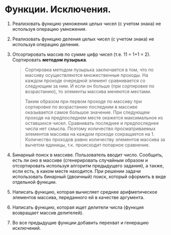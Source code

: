 # Функции. Исключения.

1. Реализовать функцию умножения целых чисел (с учетом знака) не используя операцию умножения.

2. Реализовать функцию деления целых чисел (с учетом знака) не используя операцию деления.

3. Отсортировать массив по сумме цифр чисел (т.е. 11 = 1+1 = 2). Сортировать **методом пузырька**.
    >Сортировка методом пузырька заключается в том, что по массиву осуществляются множественные проходы. На каждом проходе очередной элемент сравнивается со следующим за ним. И если он больше (при сортировке по возрастанию), то элементы массива меняются местами.
    >
    >Таким образом при первом проходе по массиву при сортировке по возрастанию последним в массиве оказывается самое большое значение. При следующем проходе на предпоследнем месте окажется максимальное из оставшихся чисел. Сравнивать последнее и предпоследнее числа нет смысла. Поэтому количество просматриваемых элементов массива на каждом проходе сокращается на 1. Количество проходов равно количеству элементов массива за вычетом единицы, т.к. происходит попарное сравнение.

4. Бинарный поиск в массиве. Пользователь вводит число. Сообщить, есть ли оно в массиве (сгенерировать случайным образом и отсортировать используя алгоритм предыдущего задания), а также, если есть, в каком месте находится. При решении задачи использовать бинарный (двоичный) поиск, который оформить в виде отдельной функции.
   
5. Написать функцию, которая вычисляет среднее арифметическое элементов массива, переданного ей в качестве аргумента.

6. Написать функцию, которая ищет делители числа (функция возвращает массив делителей).

7. Во все предыдущие функции добавить перехват и генерацию исключений.